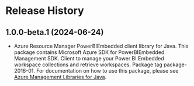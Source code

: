 # Release History

## 1.0.0-beta.1 (2024-06-24)

- Azure Resource Manager PowerBIEmbedded client library for Java. This package contains Microsoft Azure SDK for PowerBIEmbedded Management SDK. Client to manage your Power BI Embedded workspace collections and retrieve workspaces. Package tag package-2016-01. For documentation on how to use this package, please see [Azure Management Libraries for Java](https://aka.ms/azsdk/java/mgmt).
